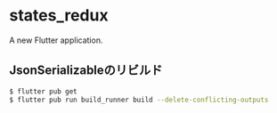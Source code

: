 # states_redux

A new Flutter application.

## JsonSerializableのリビルド

```bash
$ flutter pub get
$ flutter pub run build_runner build --delete-conflicting-outputs
```